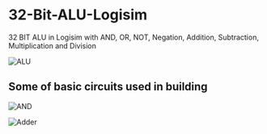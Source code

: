 # 32-Bit-ALU-Logisim
32 BIT ALU in Logisim with AND, OR, NOT, Negation, Addition, Subtraction, Multiplication and Division

![ALU](https://raw.githubusercontent.com/divyaprakashrx/32-Bit-ALU-Logisim/main/Screenshots/ALU.png)

## Some of basic circuits used in building

![AND](https://raw.githubusercontent.com/divyaprakashrx/32-Bit-ALU-Logisim/main/Screenshots/AND.png)

![Adder](https://raw.githubusercontent.com/divyaprakashrx/32-Bit-ALU-Logisim/main/Screenshots/Adder.png)

